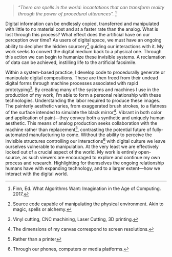 > *“There are spells in the world: incantations that can transform reality through the power of procedural utterances”.* [^1]

Digital information can be endlessly copied, transferred and manipulated with little to no material cost and at a faster rate than the analog. What is lost through this process? What effect does the artificial have on our perception over time? As users of digital space, we must have an ongoing ability to decipher the hidden sourcery[^2] guiding our interactions with it. My work seeks to convert the digital medium back to a physical one. Through this action we can begin to humanize these invisible systems. A reclamation of data can be achieved, instilling life to the artificial facsimile.

Within a system-based practice, I develop code to procedurally generate or manipulate digital compositions. These are then freed from their undead digital forms through machine processes associated with rapid prototyping[^3]. By creating many of the systems and machines I use in the production of my work, I’m able to form a personal relationship with these technologies. Understanding the labor required to produce these images. The painterly aesthetic varies, from exaggerated brush strokes, to a flatness of the surface intended to simulate the black mirror[^4]. Vibrant in both color and application of paint—they convey both a synthetic and uniquely human aesthetic. This means of analog production seeks collaboration with the machine rather than replacement[^5], contrasting the potential future of fully-automated manufacturing to come. Without the ability to perceive the invisible structures controlling our interactions[^6] with digital culture we leave ourselves vulnerable to manipulation. At the very least we are effectively locked out of a crucial aspect of the world. My work is entirely open-source, as such viewers are encouraged to explore and continue my own process and research. Highlighting for themselves the ongoing relationship humans have with expanding technology, and to a larger extent—how we interact with the digital world.

[^1]: Finn, Ed. What Algorithms Want: Imagination in the Age of Computing. 2017.
[^2]: Source code capable of manipulating the physical environment. Akin to magic, spells or alchemy.
[^3]: Vinyl cutting, CNC machining, Laser Cutting, 3D printing.
[^4]: The dimensions of my canvas correspond to screen resolutions. 
[^5]: Rather than a printer
[^6]: Through our phones, computers or media platforms. 
